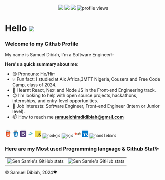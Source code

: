 <p align="center">
    <a href="https://github.com/SammyCouldHelp"><img src="https://img.shields.io/badge/status-updating-yellow.svg"></a>
    <a href="https://github.com/SammyCouldHelp?tab=repositories"><img src="https://img.shields.io/github/contributors/SammyCouldHelp/SammyCouldhelp?color=blueviolet"></a>
    <a href="https://github.com/SammyCouldHelp?tab=stars"><img src="https://img.shields.io/github/stars/SammyCouldHelp.svg?color=blue&logo=github"></a>
    <img src="https://komarev.com/ghpvc/?username=SammyCouldHelp&color=green&style=plastic" alt="profile views">
</p>

<h1 align="left">Hello <img src="https://media.giphy.com/media/hvRJCLFzcasrR4ia7z/giphy.gif" width="30"></h1>
<h3>Welcome to my Github Profile</h3>
<p>My name is Samuel Dibiah, I'm a Software Engineer✨</p>

<!-- [![Linkedin Badge](https://img.shields.io/badge/-SAMUELDIBIAH_-blue?style=for-the-badge&logo=Linkedin&logoColor=white&link=[https://www.linkedin.com/in/sammycouldhelp?utm_source=share&utm_campaign=share_via&utm_content=profile&utm_medium=android_app](https://www.linkedin.com/in/sammycouldhelp?utm_source=share&utm_campaign=share_via&utm_content=profile&utm_medium=android_app))]([www.linkedin.com/in/sammycouldhelp](https://www.linkedin.com/in/sammycouldhelp?utm_source=share&utm_campaign=share_via&utm_content=profile&utm_medium=android_app)) -->

**Here's a quick summary about me**:

- 😊 Pronouns: He/Him </br>
- 💡 Fun fact: I studied at Alx Africa,3MTT Nigeria, Cousera and Free Code Camp, class of 2024.</br>
- 🌱 I learnt React, Next and Node JS in the Front-end Engineering track.</br>
- 😊 I’m looking to help with open source projects, hackathons, internships, and entry-level opportunities.</br>
- 💼 Job interests: Software Engineer, Front-end Engineer (Intern or Junior level).</br>
- 📫 How to reach me <a href = "mailto: samuelchimdidibiah@gmail.com"><b>samuelchimdidibiah@gmail.com</b></a>
<br/><br/>


<code><img height="20" alt="html" src="https://raw.githubusercontent.com/github/explore/80688e429a7d4ef2fca1e82350fe8e3517d3494d/topics/html/html.png"></code>
<code><img height="20" alt="css" src="https://raw.githubusercontent.com/github/explore/80688e429a7d4ef2fca1e82350fe8e3517d3494d/topics/css/css.png"></code>
<code><img src="https://raw.githubusercontent.com/github/explore/80688e429a7d4ef2fca1e82350fe8e3517d3494d/topics/bootstrap/bootstrap.png" height="20"></code>
<code><img height="20" alt="tailwindcss" src="https://raw.githubusercontent.com/github/explore/80688e429a7d4ef2fca1e82350fe8e3517d3494d/topics/tailwind/tailwind.png"></code>
<code><img height="20" alt="javascript" src="https://raw.githubusercontent.com/github/explore/80688e429a7d4ef2fca1e82350fe8e3517d3494d/topics/javascript/javascript.png"></code>
<code><img height="20" alt="nodejs" src="https://miro.medium.com/v2/resize:fit:828/format:webp/1*djs41LAhXT2CsokWjtofRQ.png"></code>
<code><img height="20" alt="ejs" src="https://miro.medium.com/v2/resize:fit:828/format:webp/1*i-YOI4nMBnyPfjSulLxDLA.png"></code>
<code><img height="20" alt="git" src="https://raw.githubusercontent.com/github/explore/80688e429a7d4ef2fca1e82350fe8e3517d3494d/topics/git/git.png"></code>
<code><img height="20" alt="typescript" src="https://raw.githubusercontent.com/github/explore/80688e429a7d4ef2fca1e82350fe8e3517d3494d/topics/typescript/typescript.png"></code>
<code><img height="20" alt="handlebars" src="https://handlebarsjs.com/images/handlebars_logo.png"></code>





<h3>Here are my Most used Programming language & Github Stat✨</h3>

<table>
    <tr>
        <td align="center"><img align="center" src="https://github-readme-stats.vercel.app/api?username=SammyCouldHelp&show_icons=true&include_all_commit=true&theme=synthwave&hide_border=true" alt="Sen Samie's GitHub stats" /></td>
        <td rowspan="2" align="center"><img align="center" src="https://github-readme-stats.vercel.app/api/top-langs/?username=SammyCouldHelp&langs_count=8&layout=compact&theme=dracula&hide_border=true" alt="Sen Samie's GitHub stats" /></td>
    </tr>
</table>


<p>	&copy; Samuel Dibiah, 2024❤️</p>



<!--### Hi there 👋-->

<!--
**sensamie1/sensamie1** is a ✨ _special_ ✨ repository because its `README.md` (this file) appears on your GitHub profile.

Here are some ideas to get you started:

- 🔭 I’m currently working on ...
- 🌱 I’m currently learning ...
- 👯 I’m looking to collaborate on ...
- 🤔 I’m looking for help with ...
- 💬 Ask me about ...
- 📫 How to reach me: ...
- 😄 Pronouns: ...
- ⚡ Fun fact: ...
-->